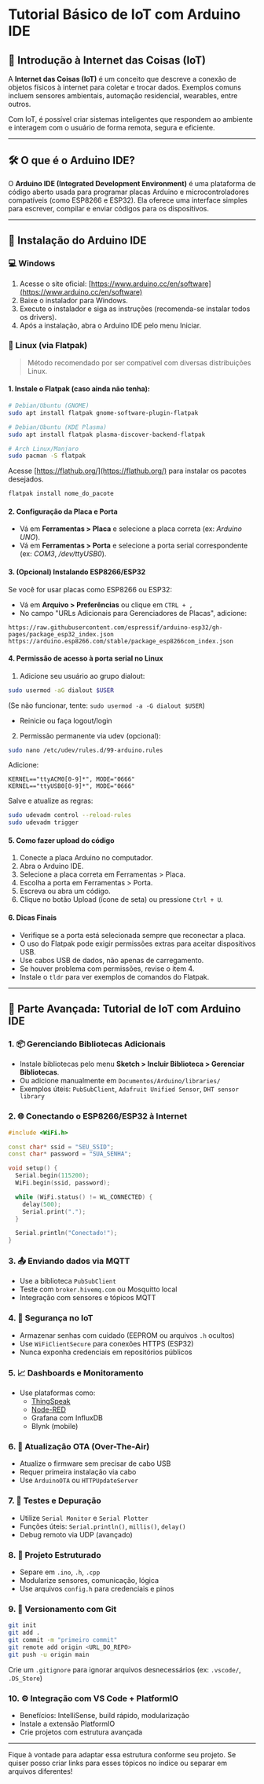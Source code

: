 # Tutorial Básico de IoT com Arduino IDE

## 📡 Introdução à Internet das Coisas (IoT)

A **Internet das Coisas (IoT)** é um conceito que descreve a conexão de objetos físicos à internet para coletar e trocar dados. Exemplos comuns incluem sensores ambientais, automação residencial, wearables, entre outros.

Com IoT, é possível criar sistemas inteligentes que respondem ao ambiente e interagem com o usuário de forma remota, segura e eficiente.

---

## 🛠️ O que é o Arduino IDE?

O **Arduino IDE (Integrated Development Environment)** é uma plataforma de código aberto usada para programar placas Arduino e microcontroladores compatíveis (como ESP8266 e ESP32). Ela oferece uma interface simples para escrever, compilar e enviar códigos para os dispositivos.

---

## 🧰 Instalação do Arduino IDE

### 💻 Windows

1. Acesse o site oficial: [https://www.arduino.cc/en/software](https://www.arduino.cc/en/software)
2. Baixe o instalador para Windows.
3. Execute o instalador e siga as instruções (recomenda-se instalar todos os drivers).
4. Após a instalação, abra o Arduino IDE pelo menu Iniciar.

### 🐧 Linux (via Flatpak)

> Método recomendado por ser compatível com diversas distribuições Linux.

#### 1. Instale o Flatpak (caso ainda não tenha):

```bash
# Debian/Ubuntu (GNOME)
sudo apt install flatpak gnome-software-plugin-flatpak

# Debian/Ubuntu (KDE Plasma)
sudo apt install flatpak plasma-discover-backend-flatpak

# Arch Linux/Manjaro
sudo pacman -S flatpak
```

Acesse [https://flathub.org/](https://flathub.org/) para instalar os pacotes desejados.

```bash
flatpak install nome_do_pacote
```

#### 2. Configuração da Placa e Porta

- Vá em **Ferramentas > Placa** e selecione a placa correta (ex: *Arduino UNO*).
- Vá em **Ferramentas > Porta** e selecione a porta serial correspondente (ex: *COM3*, */dev/ttyUSB0*).

#### 3. (Opcional) Instalando ESP8266/ESP32

Se você for usar placas como ESP8266 ou ESP32:

- Vá em **Arquivo > Preferências** ou clique em `CTRL + ,`
- No campo "URLs Adicionais para Gerenciadores de Placas", adicione:

```
https://raw.githubusercontent.com/espressif/arduino-esp32/gh-pages/package_esp32_index.json
https://arduino.esp8266.com/stable/package_esp8266com_index.json
```

#### 4. Permissão de acesso à porta serial no Linux

1. Adicione seu usuário ao grupo dialout:
```bash
sudo usermod -aG dialout $USER
```
   (Se não funcionar, tente: `sudo usermod -a -G dialout $USER`)
   - Reinicie ou faça logout/login

2. Permissão permanente via udev (opcional):
```bash
sudo nano /etc/udev/rules.d/99-arduino.rules
```

Adicione:
```
KERNEL=="ttyACM0[0-9]*", MODE="0666"
KERNEL=="ttyUSB0[0-9]*", MODE="0666"
```

Salve e atualize as regras:
```bash
sudo udevadm control --reload-rules
sudo udevadm trigger
```

#### 5. Como fazer upload do código

1. Conecte a placa Arduino no computador.
2. Abra o Arduino IDE.
3. Selecione a placa correta em Ferramentas > Placa.
4. Escolha a porta em Ferramentas > Porta.
5. Escreva ou abra um código.
6. Clique no botão Upload (ícone de seta) ou pressione `Ctrl + U`.

#### 6. Dicas Finais

- Verifique se a porta está selecionada sempre que reconectar a placa.
- O uso do Flatpak pode exigir permissões extras para aceitar dispositivos USB.
- Use cabos USB de dados, não apenas de carregamento.
- Se houver problema com permissões, revise o item 4.
- Instale o `tldr` para ver exemplos de comandos do Flatpak.

---

## 🔧 Parte Avançada: Tutorial de IoT com Arduino IDE

### 1. 📦 Gerenciando Bibliotecas Adicionais

- Instale bibliotecas pelo menu **Sketch > Incluir Biblioteca > Gerenciar Bibliotecas**.
- Ou adicione manualmente em `Documentos/Arduino/libraries/`
- Exemplos úteis: `PubSubClient`, `Adafruit Unified Sensor`, `DHT sensor library`

### 2. 🌐 Conectando o ESP8266/ESP32 à Internet

```cpp
#include <WiFi.h>

const char* ssid = "SEU_SSID";
const char* password = "SUA_SENHA";

void setup() {
  Serial.begin(115200);
  WiFi.begin(ssid, password);

  while (WiFi.status() != WL_CONNECTED) {
    delay(500);
    Serial.print(".");
  }

  Serial.println("Conectado!");
}
```

### 3. 📤 Enviando dados via MQTT

- Use a biblioteca `PubSubClient`
- Teste com `broker.hivemq.com` ou Mosquitto local
- Integração com sensores e tópicos MQTT

### 4. 🔐 Segurança no IoT

- Armazenar senhas com cuidado (EEPROM ou arquivos `.h` ocultos)
- Use `WiFiClientSecure` para conexões HTTPS (ESP32)
- Nunca exponha credenciais em repositórios públicos

### 5. 📈 Dashboards e Monitoramento

- Use plataformas como:
  - [ThingSpeak](https://thingspeak.com)
  - [Node-RED](https://nodered.org)
  - Grafana com InfluxDB
  - Blynk (mobile)

### 6. 🔁 Atualização OTA (Over-The-Air)

- Atualize o firmware sem precisar de cabo USB
- Requer primeira instalação via cabo
- Use `ArduinoOTA` ou `HTTPUpdateServer`

### 7. 🧪 Testes e Depuração

- Utilize `Serial Monitor` e `Serial Plotter`
- Funções úteis: `Serial.println()`, `millis()`, `delay()`
- Debug remoto via UDP (avançado)

### 8. 🧱 Projeto Estruturado

- Separe em `.ino`, `.h`, `.cpp`
- Modularize sensores, comunicação, lógica
- Use arquivos `config.h` para credenciais e pinos

### 9. 📂 Versionamento com Git

```bash
git init
git add .
git commit -m "primeiro commit"
git remote add origin <URL_DO_REPO>
git push -u origin main
```

Crie um `.gitignore` para ignorar arquivos desnecessários (ex: `.vscode/`, `.DS_Store`)

### 10. ⚙️ Integração com VS Code + PlatformIO

- Benefícios: IntelliSense, build rápido, modularização
- Instale a extensão PlatformIO
- Crie projetos com estrutura avançada

---

Fique à vontade para adaptar essa estrutura conforme seu projeto. Se quiser posso criar links para esses tópicos no índice ou separar em arquivos diferentes!

